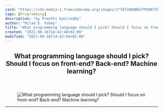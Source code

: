 ```yaml
---
card: "https://cdn-media-1.freecodecamp.org/images/1*Y6T2A6QBXoTPU0KT2FOGDQ.jpeg"
tags: [Programming]
description: "by Preethi Kasireddy"
author: "Milad E. Fahmy"
title: "What programming language should I pick? Should I focus on front-end? Back-end? Machine learning?"
created: "2021-08-16T14:42:44+02:00"
modified: "2021-08-16T14:42:44+02:00"
---
```

<div class="site-wrapper">
<main id="site-main" class="site-main outer">
<div class="inner">
<article class="post-full post tag-programming tag-learning-to-code tag-self-improvement tag-tech tag-life-lessons ">
<header class="post-full-header">
<h1 class="post-full-title">What programming language should I pick? Should I focus on front-end? Back-end? Machine learning?</h1>
</header>
<figure class="post-full-image">
<picture>
<source media="(max-width: 700px)" sizes="1px" srcset="data:image/gif;base64,R0lGODlhAQABAIAAAAAAAP///yH5BAEAAAAALAAAAAABAAEAAAIBRAA7 1w">
<source media="(min-width: 701px)" sizes="(max-width: 800px) 400px,
(max-width: 1170px) 700px,
1400px" srcset="https://cdn-media-1.freecodecamp.org/images/1*Y6T2A6QBXoTPU0KT2FOGDQ.jpeg 300w,
https://cdn-media-1.freecodecamp.org/images/1*Y6T2A6QBXoTPU0KT2FOGDQ.jpeg 600w,
https://cdn-media-1.freecodecamp.org/images/1*Y6T2A6QBXoTPU0KT2FOGDQ.jpeg 1000w,
https://cdn-media-1.freecodecamp.org/images/1*Y6T2A6QBXoTPU0KT2FOGDQ.jpeg 2000w">
<img onerror="this.style.display='none'" src="https://cdn-media-1.freecodecamp.org/images/1*Y6T2A6QBXoTPU0KT2FOGDQ.jpeg" alt="What programming language should I pick? Should I focus on front-end? Back-end? Machine learning?">
</picture>
</figure>
<section class="post-full-content">
<div class="post-content medium-migrated-article">
</div>
<hr>
</section>
</article>
</div>
</main>
</div>
<!-- Google Tag Manager (noscript) -->
<!-- End Google Tag Manager (noscript) -->
